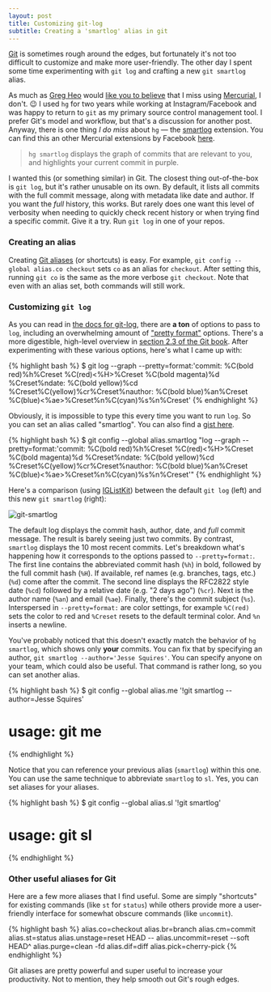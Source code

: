 ```yaml
---
layout: post
title: Customizing git-log
subtitle: Creating a 'smartlog' alias in git
---
```


[Git](https://www.git-scm.com) is sometimes rough around the edges, but fortunately it's not too difficult to customize and make more user-friendly. The other day I spent some time experimenting with `git log` and crafting a new `git smartlog` alias.

<!--excerpt-->

As much as [Greg Heo](https://gregheo.com) would [like you to believe](https://twitter.com/gregheo/status/891819310808580096) that I miss using [Mercurial](https://www.mercurial-scm.org), I don't. 😉 I used `hg` for two years while working at Instagram/Facebook and was happy to return to `git` as my primary source control management tool. I prefer Git's model and workflow, but that's a discussion for another post. Anyway, there is one thing *I do miss* about `hg` &mdash; the [smartlog](https://www.mercurial-scm.org/wiki/SmartlogExtension) extension. You can find this an other Mercurial extensions by Facebook [here](https://bitbucket.org/facebook/hg-experimental).

> `hg smartlog` displays the graph of commits that are relevant to you, and highlights your current commit in purple.

I wanted this (or something similar) in Git. The closest thing out-of-the-box is `git log`, but it's rather unusable on its own. By default, it lists all commits with the full commit message, along with metadata like date and author. If you want the *full* history, this works. But rarely does one want this level of verbosity when needing to quickly check recent history or when trying find a specific commit. Give it a try. Run `git log` in one of your repos.

### Creating an alias

Creating [Git aliases](https://git-scm.com/book/en/v2/Git-Basics-Git-Aliases) (or shortcuts) is easy. For example, `git config --global alias.co checkout` sets `co` as an alias for `checkout`. After setting this, running `git co` is the same as the more verbose `git checkout`. Note that even with an alias set, both commands will still work.

### Customizing `git log`

As you can read in [the docs for git-log](https://www.git-scm.com/docs/git-log), there are **a ton** of options to pass to `log`, including an overwhelming amount of ["pretty format"](https://www.git-scm.com/docs/git-log#_pretty_formats) options. There's a more digestible, high-level overview in [section 2.3 of the Git book](https://git-scm.com/book/en/v2/Git-Basics-Viewing-the-Commit-History). After experimenting with these various options, here's what I came up with:

{% highlight bash %}
$ git log --graph --pretty=format:'commit: %C(bold red)%h%Creset %C(red)<%H>%Creset %C(bold magenta)%d %Creset%ndate: %C(bold yellow)%cd %Creset%C(yellow)%cr%Creset%nauthor: %C(bold blue)%an%Creset %C(blue)<%ae>%Creset%n%C(cyan)%s%n%Creset'
{% endhighlight %}

Obviously, it is impossible to type this every time you want to run `log`. So you can set an alias called "smartlog". You can also find a [gist here](https://gist.github.com/jessesquires/d0f3fc99be8208394a450ce86443ce7d).

{% highlight bash %}
$ git config --global alias.smartlog "log --graph --pretty=format:'commit: %C(bold red)%h%Creset %C(red)<%H>%Creset %C(bold magenta)%d %Creset%ndate: %C(bold yellow)%cd %Creset%C(yellow)%cr%Creset%nauthor: %C(bold blue)%an%Creset %C(blue)<%ae>%Creset%n%C(cyan)%s%n%Creset'"
{% endhighlight %}

Here's a comparison (using [IGListKit](https://github.com/Instagram/IGListKit/commits/master)) between the default `git log` (left) and this new `git smartlog` (right):

<img class="img-thumbnail img-responsive center" src="{{ site.img_url }}/git-smartlog.jpg" title="git-smartlog" alt="git-smartlog"/>

The default log displays the commit hash, author, date, and *full* commit message. The result is barely seeing just two commits. By contrast, `smartlog` displays the 10 most recent commits. Let's breakdown what's happening how it corresponds to the options passed to `--pretty=format:`. The first line contains the abbreviated commit hash (`%h`) in bold, followed by the full commit hash (`%H`). If available, ref names (e.g. branches, tags, etc.) (`%d`) come after the commit. The second line displays the RFC2822 style date (`%cd`) followed by a relative date (e.g. "2 days ago") (`%cr`). Next is the author name (`%an`) and email (`%ae`). Finally, there's the commit subject (`%s`). Interspersed in `--pretty=format:` are color settings, for example `%C(red)` sets the color to red and `%Creset` resets to the default terminal color. And `%n` inserts a newline.

You've probably noticed that this doesn't exactly match the behavior of `hg smartlog`, which shows only **your** commits. You can fix that by specifying an author, `git smartlog --author='Jesse Squires'`. You can specify anyone on your team, which could also be useful. That command is rather long, so you can set another alias.

{% highlight bash %}
$ git config --global alias.me '!git smartlog --author=Jesse Squires'
# usage: git me
{% endhighlight %}

Notice that you can reference your previous alias (`smartlog`) within this one. You can use the same technique to abbreviate `smartlog` to `sl`. Yes, you can set aliases for your aliases.

{% highlight bash %}
$ git config --global alias.sl '!git smartlog'
# usage: git sl
{% endhighlight %}

### Other useful aliases for Git

Here are a few more aliases that I find useful. Some are simply "shortcuts" for existing commands (like `st` for `status`) while others provide more a user-friendly interface for somewhat obscure commands (like `uncommit`).

{% highlight bash %}
alias.co=checkout
alias.br=branch
alias.cm=commit
alias.st=status
alias.unstage=reset HEAD --
alias.uncommit=reset --soft HEAD^
alias.purge=clean -fd
alias.dif=diff
alias.pick=cherry-pick
{% endhighlight %}

Git aliases are pretty powerful and super useful to increase your productivity. Not to mention, they help smooth out Git's rough edges.
